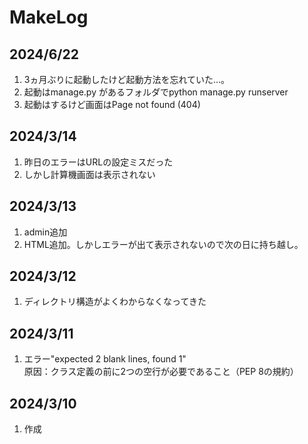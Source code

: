 # MakeLog

## 2024/6/22

1. 3ヵ月ぶりに起動したけど起動方法を忘れていた…。
2. 起動はmanage.py があるフォルダでpython manage.py runserver
3. 起動はするけど画面はPage not found (404)

## 2024/3/14

1. 昨日のエラーはURLの設定ミスだった
2. しかし計算機画面は表示されない

## 2024/3/13

1. admin追加
2. HTML追加。しかしエラーが出て表示されないので次の日に持ち越し。

## 2024/3/12

1. ディレクトリ構造がよくわからなくなってきた

## 2024/3/11

1. エラー"expected 2 blank lines, found 1"  
   原因：クラス定義の前に2つの空行が必要であること（PEP 8の規約）

## 2024/3/10

1. 作成
